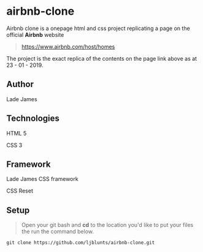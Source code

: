 # airbnb-clone
Airbnb clone is a onepage html and css project replicating a page on the official **Airbnb** website
> https://www.airbnb.com/host/homes

The project is the exact replica of the contents on the page link above as at 23 - 01 - 2019.

## Author
Lade James

## Technologies
HTML 5

CSS 3

## Framework
Lade James CSS framework

CSS Reset

## Setup
> Open your git bash and **cd** to the location you'd like to put your files the run the command below.

`git clone https://github.com/ljblunts/airbnb-clone.git`
